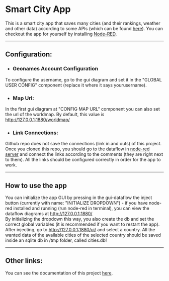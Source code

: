 # Smart City App
This is a smart city app that saves many cities (and their rankings, weather and other data) according to some APIs (which can be found [here](https://docs.google.com/document/d/1qboEuLH-l-9isQfCn9RzCzkCyO4TYGtqEFc8UejJHHo/edit?usp=sharing)). You can checkout the app for yourself by installing [Node-RED](https://nodered.org/).

---
## Configuration:
* ### Geonames Account Configuration
To configure the username, go to the gui diagram and set it in the "GLOBAL USER CONFIG" component (replace it where it says yourusername).

* ### Map Url:
In the first gui diagram at "CONFIG MAP URL" component you can also set the url of the worldmap. By default, this value is http://127.0.0.1:1880/worldmap/

* ### Link Connections:
Github repo does not save the connections (link in and outs) of this project. Once you cloned this repo, you should go to the dataflow in [node-red server](http://127.0.0.1:1880/) and connect the links according to the comments (they are right next to them). All the links should be configured correctly in order for the app to work.

---
## How to use the app
You can initialize the app GUI by pressing in the gui-dataflow the inject button (currently with name: "INITIALIZE DROPDOWN") - if you have node-red installed and running (run node-red in terminal), you can view the dataflow diagrams at http://127.0.0.1:1880/
<br>
By initializing the dropdown this way, you also create the db and set the correct global variables (it is recommended if you want to restart the app). 
<br>
After injecting, go to http://127.0.0.1:1880/ui/ and select a country. All the wanted data of the available cities of the selected country should be saved inside an sqlite db in /tmp folder, called cities.db!

---
## Other links:
You can see the documentation of this project [here](https://docs.google.com/document/d/1qboEuLH-l-9isQfCn9RzCzkCyO4TYGtqEFc8UejJHHo/edit?usp=sharing).